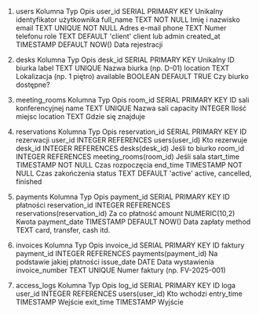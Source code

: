 1. users
Kolumna	Typ	Opis
user_id	SERIAL PRIMARY KEY	Unikalny identyfikator użytkownika
full_name	TEXT NOT NULL	Imię i nazwisko
email	TEXT UNIQUE NOT NULL	Adres e-mail
phone	TEXT	Numer telefonu
role	TEXT DEFAULT 'client'	client lub admin
created_at	TIMESTAMP DEFAULT NOW()	Data rejestracji

2. desks
Kolumna	Typ	Opis
desk_id	SERIAL PRIMARY KEY	Unikalny ID biurka
label	TEXT UNIQUE	Nazwa biurka (np. D-01)
location	TEXT	Lokalizacja (np. 1 piętro)
available	BOOLEAN DEFAULT TRUE	Czy biurko dostępne?

3. meeting_rooms
Kolumna	Typ	Opis
room_id	SERIAL PRIMARY KEY	ID sali konferencyjnej
name	TEXT UNIQUE	Nazwa sali
capacity	INTEGER	Ilość miejsc
location	TEXT	Gdzie się znajduje

4. reservations
Kolumna	Typ	Opis
reservation_id	SERIAL PRIMARY KEY	ID rezerwacji
user_id	INTEGER REFERENCES users(user_id)	Kto rezerwuje
desk_id	INTEGER REFERENCES desks(desk_id)	Jeśli to biurko
room_id	INTEGER REFERENCES meeting_rooms(room_id)	Jeśli sala
start_time	TIMESTAMP NOT NULL	Czas rozpoczęcia
end_time	TIMESTAMP NOT NULL	Czas zakończenia
status	TEXT DEFAULT 'active'	active, cancelled, finished

5. payments
Kolumna	Typ	Opis
payment_id	SERIAL PRIMARY KEY	ID płatności
reservation_id	INTEGER REFERENCES reservations(reservation_id)	Za co płatność
amount	NUMERIC(10,2)	Kwota
payment_date	TIMESTAMP DEFAULT NOW()	Data zapłaty
method	TEXT	card, transfer, cash itd.

6. invoices
Kolumna	Typ	Opis
invoice_id	SERIAL PRIMARY KEY	ID faktury
payment_id	INTEGER REFERENCES payments(payment_id)	Na podstawie jakiej płatności
issue_date	DATE	Data wystawienia
invoice_number	TEXT UNIQUE	Numer faktury (np. FV-2025-001)

7. access_logs
Kolumna	Typ	Opis
log_id	SERIAL PRIMARY KEY	ID loga
user_id	INTEGER REFERENCES users(user_id)	Kto wchodzi
entry_time	TIMESTAMP	Wejście
exit_time	TIMESTAMP	Wyjście


